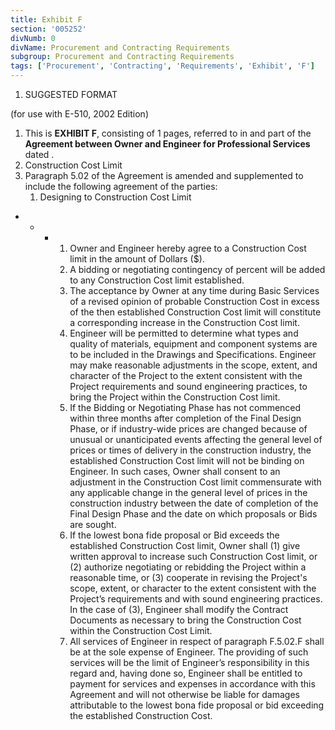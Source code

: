 ```yaml
---
title: Exhibit F
section: '005252'
divNumb: 0
divName: Procurement and Contracting Requirements
subgroup: Procurement and Contracting Requirements
tags: ['Procurement', 'Contracting', 'Requirements', 'Exhibit', 'F']
---
```


   1. SUGGESTED FORMAT

(for use with E-510, 2002 Edition)
   1. This is **EXHIBIT F**, consisting of 1 pages, referred to in and part of the **Agreement between Owner and Engineer for Professional Services** dated .
   1. Construction Cost Limit
   1. Paragraph 5.02 of the Agreement is amended and supplemented to include the following agreement of the parties:
      1. Designing to Construction Cost Limit

* 
	+ 
		- 
			1. Owner and Engineer hereby agree to a Construction Cost limit in the amount of Dollars ($).
			2. A bidding or negotiating contingency of  percent will be added to any Construction Cost limit established.
			3. The acceptance by Owner at any time during Basic Services of a revised opinion of probable Construction Cost in excess of the then established Construction Cost limit will constitute a corresponding increase in the Construction Cost limit.
			4. Engineer will be permitted to determine what types and quality of materials, equipment and component systems are to be included in the Drawings and Specifications. Engineer may make reasonable adjustments in the scope, extent, and character of the Project to the extent consistent with the Project requirements and sound engineering practices, to bring the Project within the Construction Cost limit.
			5. If the Bidding or Negotiating Phase has not commenced within three months after completion of the Final Design Phase, or if industry-wide prices are changed because of unusual or unanticipated events affecting the general level of prices or times of delivery in the construction industry, the established Construction Cost limit will not be binding on Engineer. In such cases, Owner shall consent to an adjustment in the Construction Cost limit commensurate with any applicable change in the general level of prices in the construction industry between the date of completion of the Final Design Phase and the date on which proposals or Bids are sought.
			6. If the lowest bona fide proposal or Bid exceeds the established Construction Cost limit, Owner shall (1) give written approval to increase such Construction Cost limit, or (2) authorize negotiating or rebidding the Project within a reasonable time, or (3) cooperate in revising the Project's scope, extent, or character to the extent consistent with the Project’s requirements and with sound engineering practices. In the case of (3), Engineer shall modify the Contract Documents as necessary to bring the Construction Cost within the Construction Cost Limit.
			7. All services of Engineer in respect of paragraph F.5.02.F shall be at the sole expense of Engineer. The providing of such services will be the limit of Engineer’s responsibility in this regard and, having done so, Engineer shall be entitled to payment for services and expenses in accordance with this Agreement and will not otherwise be liable for damages attributable to the lowest bona fide proposal or bid exceeding the established Construction Cost.

